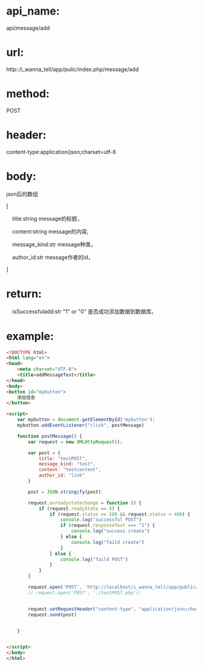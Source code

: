 # api\_name:

api/message/add

# url:

http::/i\_wanna\_tell/app/pulic/index.php/message/add

# method:

POST

# header:

content-type:application/json;charset=utf-8

# body:

json后的数组

[

    title:string message的标题，

    content:string message的内容,

    message\_kind:str message种类，

    author\_id:str message作者的id，        

]

# return:

    isSuccessfuladd:str "1" or "0" 是否成功添加数据到数据库。

# example:

```html
<!DOCTYPE html>
<html lang="en">
<head>
    <meta charset="UTF-8">
    <title>addMessageTest</title>
</head>
<body>
<button id="mybutton">
    添加信息
</button>

<script>
    var mybutton = document.getElementById('mybutton');
    mybutton.addEventListener("click", postMessage)

    function postMessage() {
        var request = new XMLHttpRequest();

        var post = {
            title: "testPOST",
            message_kind: "test",
            content: "testcontent",
            author_id: "link"
        }

        post = JSON.stringify(post)

        request.onreadystatechange = function () {
            if (request.readyState == 4) {
                if (request.status >= 200 && request.status < 400) {
                    console.log("successful POST")
                    if (request.responseText === "1") {
                        console.log("success create")
                    } else {
                        console.log("faild create")
                    }
                } else {
                    console.log("faild POST")
                }
            }
        }

        request.open('POST', 'http://localhost/i_wanna_tell/app/public/index.php/message/add');
        // request.open('POST', './testPOST.php');


        request.setRequestHeader("content-type", "application/json;charset=utf-8")
        request.send(post)


    }


</script>
</body>
</html>
```












